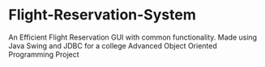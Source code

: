 # Flight-Reservation-System
An Efficient Flight Reservation GUI with common functionality. Made using Java Swing and JDBC for a college Advanced Object Oriented Programming Project
